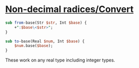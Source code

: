 [1]: https://rosettacode.org/wiki/Non-decimal_radices/Convert

# [Non-decimal radices/Convert][1]



```perl
sub from-base(Str $str, Int $base) {
    +":$base\<$str>";
}

sub to-base(Real $num, Int $base) {
    $num.base($base);
}
```


These work on any real type including integer types.

